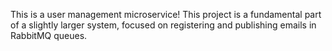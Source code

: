 This is a user management microservice! This project is a fundamental part of a slightly larger system, focused on registering and publishing emails in RabbitMQ queues.
